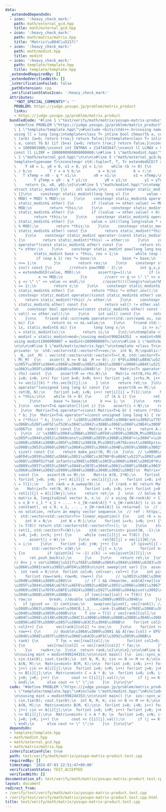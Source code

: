 ```yaml
---
data:
  _extendedDependsOn:
  - icon: ':heavy_check_mark:'
    path: math/external_gcd.hpp
    title: math/external_gcd.hpp
  - icon: ':heavy_check_mark:'
    path: math/matrix/matrix.hpp
    title: "Matrix(\u884C\u5217)"
  - icon: ':heavy_check_mark:'
    path: math/modint.hpp
    title: modint
  - icon: ':heavy_check_mark:'
    path: template/template.hpp
    title: template/template.hpp
  _extendedRequiredBy: []
  _extendedVerifiedWith: []
  _isVerificationFailed: false
  _pathExtension: cpp
  _verificationStatusIcon: ':heavy_check_mark:'
  attributes:
    '*NOT_SPECIAL_COMMENTS*': ''
    PROBLEM: https://judge.yosupo.jp/problem/matrix_product
    links:
    - https://judge.yosupo.jp/problem/matrix_product
  bundledCode: "#line 1 \"test/verify/math/matrix/yosupo-matrix-product.test.cpp\"\
    \n#define PROBLEM \"https://judge.yosupo.jp/problem/matrix_product\"\n\n#line\
    \ 1 \"template/template.hpp\"\n#include <bits/stdc++.h>\nusing namespace std;\n\
    using ll = long long;\ntemplate<class T> inline bool chmax(T& a, const T& b) {if\
    \ (a<b) {a=b; return true;} return false;}\ntemplate<class T> inline bool chmin(T&\
    \ a, const T& b) {if (b<a) {a=b; return true;} return false;}\nconst int INTINF\
    \ = 1000001000;\nconst int INTMAX = 2147483647;\nconst ll LLMAX = 9223372036854775807;\n\
    const ll LLINF = 1000000000000000000;\n#line 1 \"math/modint.hpp\"\n\n\n\n#line\
    \ 1 \"math/external_gcd.hpp\"\n\n\n\n#line 5 \"math/external_gcd.hpp\"\n\n// g,x,y\n\
    template<typename T>\nconstexpr std::tuple<T, T, T> extendedGCD(T a, T b) {\n\
    \    T x0 = 1, y0 = 0, x1 = 0, y1 = 1;\n    while (b != 0) {\n        T q = a\
    \ / b;\n        T r = a % b;\n        a = b;\n        b = r;\n        \n     \
    \   T xTemp = x0 - q * x1;\n        x0 = x1;\n        x1 = xTemp;\n        \n\
    \        T yTemp = y0 - q * y1;\n        y0 = y1;\n        y1 = yTemp;\n    }\n\
    \    return {a, x0, y0};\n}\n\n#line 5 \"math/modint.hpp\"\n\ntemplate<int MOD>\n\
    struct static_modint {\n    int value;\n\n    constexpr static_modint() : value(0)\
    \ {}\n\n    constexpr static_modint(long long v) {\n        value = int(((v %\
    \ MOD) + MOD) % MOD);\n    }\n\n    constexpr static_modint& operator+=(const\
    \ static_modint& other) {\n        if ((value += other.value) >= MOD) value -=\
    \ MOD;\n        return *this;\n    }\n\n    constexpr static_modint& operator-=(const\
    \ static_modint& other) {\n        if ((value -= other.value) < 0) value += MOD;\n\
    \        return *this;\n    }\n\n    constexpr static_modint& operator*=(const\
    \ static_modint& other) {\n        value = int((long long)value * other.value\
    \ % MOD);\n        return *this;\n    }\n\n    constexpr static_modint operator+(const\
    \ static_modint& other) const {\n        return static_modint(*this) += other;\n\
    \    }\n\n    constexpr static_modint operator-(const static_modint& other) const\
    \ {\n        return static_modint(*this) -= other;\n    }\n\n    constexpr static_modint\
    \ operator*(const static_modint& other) const {\n        return static_modint(*this)\
    \ *= other;\n    }\n\n    constexpr static_modint pow(long long exp) const {\n\
    \        static_modint base = *this, res = 1;\n        while (exp > 0) {\n   \
    \         if (exp & 1) res *= base;\n            base *= base;\n            exp\
    \ >>= 1;\n        }\n        return res;\n    }\n\n    constexpr static_modint\
    \ inv() const {\n        //return pow(MOD - 2);\n        int g,x,y;\n        tie(g,x,y)\
    \ = extendedGCD(value, MOD);\n        assert(g==1);\n        if (x < 0) {\n  \
    \          x += MOD;\n        }\n        //cerr << g << \" \" << x << \" \" <<\
    \ y << \" \" << value << endl;\n        //assert((((long)x*value)%MOD + MOD)%MOD\
    \ == 1);\n        return x;\n    }\n\n    constexpr static_modint& operator/=(const\
    \ static_modint& other) {\n        return *this *= other.inv();\n    }\n\n   \
    \ constexpr static_modint operator/(const static_modint& other) const {\n    \
    \    return static_modint(*this) /= other;\n    }\n\n    constexpr bool operator!=(const\
    \ static_modint& other) const {\n        return val() != other.val();\n    }\n\
    \n    constexpr bool operator==(const static_modint& other) const {\n        return\
    \ val() == other.val();\n    }\n\n    int val() const {\n      return this->value;\n\
    \    }\n\n    friend std::ostream& operator<<(std::ostream& os, const static_modint&\
    \ mi) {\n        return os << mi.value;\n    }\n\n    friend std::istream& operator>>(std::istream&\
    \ is, static_modint& mi) {\n        long long x;\n        is >> x;\n        mi\
    \ = static_modint(x);\n        return is;\n    }\n};\n\ntemplate <int mod>\nusing\
    \ modint = static_modint<mod>;\nusing modint998244353  = modint<998244353>;\n\
    using modint1000000007 = modint<1000000007>;\n\n\n#line 1 \"math/matrix/matrix.hpp\"\
    \n\n\n\n#line 5 \"math/matrix/matrix.hpp\"\n\ntemplate <class T>\nstruct Matrix{\n\
    private: \n  std::vector<std::vector<T>>vec;\n  int N, M;\npublic:\n\n  Matrix(int\
    \ _N, int _M) : vec(std::vector<std::vector<T>>(_N, std::vector<T>(_M))), N(_N),\
    \ M(_M)  {\n    assert(_N >= 0 && _M >= 0); // 0*0\u306E\u884C\u5217\u3092\u8FD4\
    \u3057\u305F\u3044\u3068\u304D\u3082\u3042\u308B(\u9006\u884C\u5217\u306A\u304B\
    \u3063\u305F\u3068\u304D\u3068\u304B)\n  }\n\n  Matrix<T> operator*(const Matrix<T>&\
    \ rhs) const  {\n    assert(M == rhs.N);\n    Matrix ret(N,rhs.M);\n    for (int\
    \ i=0; i<N; i++) for (int k=0; k<M; k++) for(int j=0; j<rhs.M; j++) {\n      ret.vec[i][j]\
    \ += vec[i][k] * rhs.vec[k][j];\n    } \n\n    return ret;\n  }\n\n  Matrix<T>\
    \ operator^(unsigned long long k) const {\n    assert(N == M);\n    Matrix<T>\
    \ ret(N, N);\n    for(int i=0; i<N; i++) ret[i][i] = T(1);\n\n    Matrix<T> base\
    \ = *this;\n\n    while (k > 0) {\n      if (k & 1) {\n        ret *= base;\n\
    \      }\n\n      base *= base;\n      k >>= 1; \n    }\n\n    return ret;\n \
    \ }\n\n  vector<T>& operator[](int i) {\n    assert(i < N);\n    return vec[i];\n\
    \  }\n\n  Matrix<T>& operator*=(const Matrix<T>& b) { return (*this) = (*this)\
    \ * b; }\n  Matrix<T>& operator^=(const unsigned long long k) { return (*this)\
    \ = (*this) ^ k; }\n\n  // \u3055\u3059\u304C\u306Brank\u3092\u77E5\u308B\u306E\
    \u306B\u526F\u4F5C\u7528\u304C\u3042\u308B\u306E\u306F\u30E4\u30D0\u3044\u306E\
    \u3067\n  int rank() const {\n    Matrix A = *this;\n    return A.sweep(M);\n\
    \  }\n\n  // \u30B5\u30A4\u30BA\u3092\u8FD4\u3059\u3002N,M\u3092const\u306B\u3057\
    \u305F\u3044\u3051\u3069const\u306B\u3059\u308B\u3068*=\u3084^=\u304C\u9762\u5012\
    \u306B\u306A\u308B\u305F\u3081\u3001N,M\u3092\u975Econst\u306Eprivate\u306B\u3059\
    \u308B\u3053\u3068\u3067\u306A\u3093\u3068\u304B\u3059\u308B\u3002\n  pair<int,int>\
    \ size() const {\n    return make_pair(N, M);\n  }\n\n  // \u9006\u884C\u5217\u3092\
    \u8FD4\u3059\u3002\u306A\u3051\u308C\u30700*0\u884C\u5217\u3092\u8FD4\u3059(\u3053\
    \u308C\u306FGifted infants\u306E\u30DE\u30CD\u3060\u304C\u30010*0\u3092\u8FD4\u3059\
    \u5B09\u3057\u3055\u306F\u3044\u307E\u3044\u3061\u308F\u304B\u3063\u3066\u3044\
    \u306A\u3044\u3002\u5909\u3048\u308B\u304B\u3082\u3002)\n  Matrix<T> inverse()\
    \ const {\n    assert(N == M);\n    Matrix A(N, 2*N);\n    for(int i=0; i<N; i++)\
    \ for(int j=0; j<N; j++) A[i][j] = vec[i][j];\n    for(int i=0; i<N; i++) A[i][N+i]\
    \ = T(1);\n    int rank = A.sweep(N);\n    if (rank < N) return Matrix(0,0);\n\
    \n    Matrix<T> ret(N, N);\n    for(int i=0; i<N; i++) for(int j=0; j<N; j++)\
    \ ret[i][j] = A[i][N+j];\n\n    return ret;\n  }  \n\n  // Solve Ax = b for H*W\
    \ matrix A, longitudinal vector b, x.\n  // x using {W-rank(A) + 1} vectors, x\
    \ = x_0 + c_1 * x_1 + .... + c_{W-rank(A)} * x_{W-rank(A)} (c is an arbitrary\
    \ constant), so x_0, x_1, ... , x_{W-rank(A)} is returned. \n  // if there is\
    \ no solution, return an empty vector sequence.\n  // ref : https://nyaannyaan.github.io/library/matrix/linear-equation.hpp\n\
    \  std::vector<std::vector<T>> linear_equation() {\n    int rk = sweep(M-1);\n\
    \    int H = N;\n    int W = M-1;\n\n    for(int i=rk; i<N; i++) {\n      if (vec[i][W]\
    \ != T(0)) return std::vector<std::vector<T>>(); \n    }\n\n    std::vector<std::vector<T>>\
    \ ret(1, std::vector<T>(W));\n    std::vector<int> pivot(W, -1);\n    for (int\
    \ i=0, j=0; i<rk; i++) {\n      while (vec[i][j] == T(0)) {\n        j++;\n  \
    \      assert(j < W);\n      }\n\n      ret[0][j] = vec[i][W];\n      pivot[j]\
    \ = i;\n    }\n\n    for(int j=0; j<W; j++) {\n      if (pivot[j] == -1) {\n \
    \       std::vector<T> x(W);\n        x[j] = 1;\n        for(int k=0; k<j; k++)\
    \ {\n          if (pivot[k] != -1) x[k] -= vec[pivot[k]][j];\n        }\n\n  \
    \      ret.push_back(x);\n      }\n    }\n\n    return ret;\n  }\n\nprivate:\n\
    // 0<= j < var\u306Aj\u5217\u76EE\u306B\u3064\u3044\u3066\u6383\u304D\u51FA\u3057\
    \u3066\u3001rank\u3092\u8FD4\u3059\n\nint sweep(int var) {\n  assert(var <= M);\n\
    \  int rank = 0;\n\n  for(int col=0; col<var; col++) {\n    int pivot = -1;\n\
    \    for(int row=rank; row<N; row++) {\n      // \u3053\u308C\u304Cdouble\u3068\
    \u304B\u306A\u3089\u3001\n      // if ( && chmax(mx, asb(A[row][col])) ) \u307F\
    \u305F\u3044\u306A\u6761\u4EF6\u3092\u4ED8\u3051\u3066\u3001\u3067\u304D\u308B\
    \u3060\u3051\u7D76\u5BFE\u5024\u306E\u5927\u304D\u3044pivot\u3092\u9078\u3076\u3088\
    \u3046\u306B\u3059\u308B\n      if (vec[row][col] != T(0)) {\n        pivot =\
    \ row;\n        break; //double \u306A\u3089\u9055\u3046\n      }\n    }\n\n \
    \   if (pivot == -1) continue;\n    swap(vec[pivot], vec[rank]); // \u884Cswap\u306B\
    \u3088\u3063\u3066pivot\u304C0,1,2,...,rank-1\u884C\u76EE\u306B\u3042\u308B\u3088\
    \u3046\u306B\u3059\u308B\n\n    T inv = T(1) / vec[rank][col];\n    // pivot\u306E\
    \u884C\u306E\u5148\u982D\u304C1\u306B\u306A\u308B\u3088\u3046\u306B\u884C\u3092\
    \u5B9A\u6570\u500D\u3057\u3066\u63C3\u3048\u308B\n    for(int col2=0; col2<M;\
    \ col2++) {\n      vec[rank][col2] *= inv;\n    }\n\n    for(int row=0; row<N;\
    \ row++) {\n      // double\u306A\u3089\u3001 && A[row:[col] > EPS\u306E\u3068\
    \u304D\u306E\u307F\u3053\u306E\u64CD\u4F5C\u3092\u3059\u308B\n      if (row !=\
    \ rank) {\n        T fac = vec[row][col];\n        for(int col2=0; col2<M; col2++)\
    \ {\n          vec[row][col2] -= vec[rank][col2] * fac;\n        }\n      }\n\
    \    }\n    rank++;\n  }\n\n  return rank;\n}\n\n\n};\n\n\n#line 6 \"test/verify/math/matrix/yosupo-matrix-product.test.cpp\"\
    \n\nusing mint = modint998244353;\n\n\nint main() {\n  ios::sync_with_stdio(0);\
    \ cin.tie(0); cout.tie(0);\n  int N, M, K; cin >> N >> M >> K;\n\n  Matrix<mint>\
    \ A(N, M);\n  Matrix<mint> B(M, K);\n\n  for(int i=0; i<N; i++) for(int j=0; j<M;\
    \ j++) cin >> A[i][j];\n\n  for(int i=0; i<M; i++) for(int j=0; j<K; j++) cin\
    \ >> B[i][j];\n\n  Matrix<mint> C = A * B; \n  for(int i=0; i<N; i++) {\n    for(int\
    \ j=0; j<K; j++) {\n      cout << C[i][j].val();\n      if (j == K-1) cout <<\
    \ endl;\n      else cout << \" \";\n    }\n  }\n\n}\n"
  code: "#define PROBLEM \"https://judge.yosupo.jp/problem/matrix_product\"\n\n#include\
    \ \"template/template.hpp\"\n#include \"math/modint.hpp\"\n#include \"math/matrix/matrix.hpp\"\
    \n\nusing mint = modint998244353;\n\n\nint main() {\n  ios::sync_with_stdio(0);\
    \ cin.tie(0); cout.tie(0);\n  int N, M, K; cin >> N >> M >> K;\n\n  Matrix<mint>\
    \ A(N, M);\n  Matrix<mint> B(M, K);\n\n  for(int i=0; i<N; i++) for(int j=0; j<M;\
    \ j++) cin >> A[i][j];\n\n  for(int i=0; i<M; i++) for(int j=0; j<K; j++) cin\
    \ >> B[i][j];\n\n  Matrix<mint> C = A * B; \n  for(int i=0; i<N; i++) {\n    for(int\
    \ j=0; j<K; j++) {\n      cout << C[i][j].val();\n      if (j == K-1) cout <<\
    \ endl;\n      else cout << \" \";\n    }\n  }\n\n}\n"
  dependsOn:
  - template/template.hpp
  - math/modint.hpp
  - math/external_gcd.hpp
  - math/matrix/matrix.hpp
  isVerificationFile: true
  path: test/verify/math/matrix/yosupo-matrix-product.test.cpp
  requiredBy: []
  timestamp: '2024-07-03 22:51:47+09:00'
  verificationStatus: TEST_ACCEPTED
  verifiedWith: []
documentation_of: test/verify/math/matrix/yosupo-matrix-product.test.cpp
layout: document
redirect_from:
- /verify/test/verify/math/matrix/yosupo-matrix-product.test.cpp
- /verify/test/verify/math/matrix/yosupo-matrix-product.test.cpp.html
title: test/verify/math/matrix/yosupo-matrix-product.test.cpp
---
```

